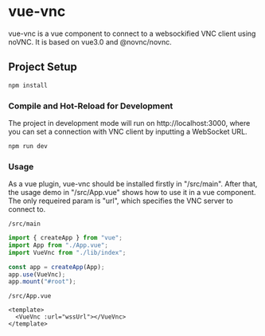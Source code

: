 # vue-vnc

vue-vnc is a vue component to connect to a websockified VNC client using noVNC. It is based on vue3.0 and @novnc/novnc.

## Project Setup

```sh
npm install
```

### Compile and Hot-Reload for Development

The project in development mode will run on http://localhost:3000, where you can set a connection with VNC client by inputting a WebSocket URL.

```sh
npm run dev
```

### Usage

As a vue plugin, vue-vnc should be installed firstly in "/src/main". After that, the usage demo in "/src/App.vue" shows how to use it in a vue component. The only requeired param is "url", which specifies the VNC server to connect to.

`/src/main`
```js
import { createApp } from "vue";
import App from "./App.vue";
import VueVnc from "./lib/index";

const app = createApp(App);
app.use(VueVnc);
app.mount("#root");
```

`/src/App.vue`
```vue
<template>
  <VueVnc :url="wssUrl"></VueVnc>
</template>
```
